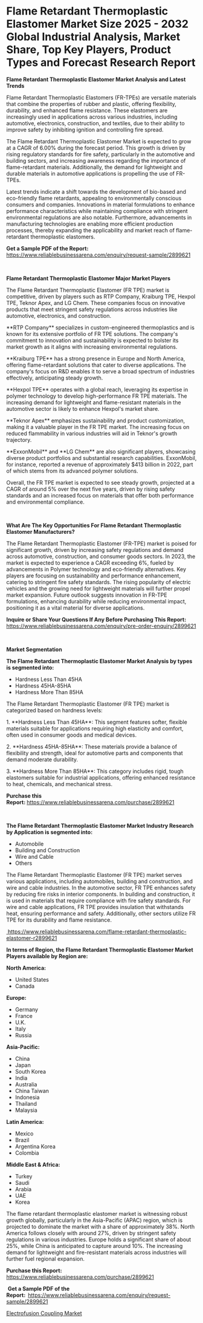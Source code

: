 <p><h1>Flame Retardant Thermoplastic Elastomer Market Size 2025 - 2032 Global Industrial Analysis, Market Share, Top Key Players, Product Types and Forecast Research Report</h1></p><p><strong>Flame Retardant Thermoplastic Elastomer Market Analysis and Latest Trends</strong></p>
<p><p>Flame Retardant Thermoplastic Elastomers (FR-TPEs) are versatile materials that combine the properties of rubber and plastic, offering flexibility, durability, and enhanced flame resistance. These elastomers are increasingly used in applications across various industries, including automotive, electronics, construction, and textiles, due to their ability to improve safety by inhibiting ignition and controlling fire spread.</p><p>The Flame Retardant Thermoplastic Elastomer Market is expected to grow at a CAGR of 6.00% during the forecast period. This growth is driven by rising regulatory standards for fire safety, particularly in the automotive and building sectors, and increasing awareness regarding the importance of flame-retardant materials. Additionally, the demand for lightweight and durable materials in automotive applications is propelling the use of FR-TPEs.</p><p>Latest trends indicate a shift towards the development of bio-based and eco-friendly flame retardants, appealing to environmentally conscious consumers and companies. Innovations in material formulations to enhance performance characteristics while maintaining compliance with stringent environmental regulations are also notable. Furthermore, advancements in manufacturing technologies are enabling more efficient production processes, thereby expanding the applicability and market reach of flame-retardant thermoplastic elastomers.</p></p>
<p><strong>Get a Sample PDF of the Report:&nbsp;</strong> <a href="https://www.reliablebusinessarena.com/enquiry/request-sample/2899621?utm_campaign=2116&utm_medium=2&utm_source=Github&utm_content=ia&utm_term=16032025&utm_id=flame-retardant-thermoplastic-elastomer">https://www.reliablebusinessarena.com/enquiry/request-sample/2899621</a></p>
<p>&nbsp;</p>
<p><strong>Flame Retardant Thermoplastic Elastomer Major Market Players</strong></p>
<p><p>The Flame Retardant Thermoplastic Elastomer (FR TPE) market is competitive, driven by players such as RTP Company, Kraiburg TPE, Hexpol TPE, Teknor Apex, and LG Chem. These companies focus on innovative products that meet stringent safety regulations across industries like automotive, electronics, and construction.</p><p>**RTP Company** specializes in custom-engineered thermoplastics and is known for its extensive portfolio of FR TPE solutions. The company's commitment to innovation and sustainability is expected to bolster its market growth as it aligns with increasing environmental regulations. </p><p>**Kraiburg TPE** has a strong presence in Europe and North America, offering flame-retardant solutions that cater to diverse applications. The company's focus on R&D enables it to serve a broad spectrum of industries effectively, anticipating steady growth.</p><p>**Hexpol TPE** operates with a global reach, leveraging its expertise in polymer technology to develop high-performance FR TPE materials. The increasing demand for lightweight and flame-resistant materials in the automotive sector is likely to enhance Hexpol's market share.</p><p>**Teknor Apex** emphasizes sustainability and product customization, making it a valuable player in the FR TPE market. The increasing focus on reduced flammability in various industries will aid in Teknor's growth trajectory.</p><p>**ExxonMobil** and **LG Chem** are also significant players, showcasing diverse product portfolios and substantial research capabilities. ExxonMobil, for instance, reported a revenue of approximately $413 billion in 2022, part of which stems from its advanced polymer solutions.</p><p>Overall, the FR TPE market is expected to see steady growth, projected at a CAGR of around 5% over the next five years, driven by rising safety standards and an increased focus on materials that offer both performance and environmental compliance.</p></p>
<p>&nbsp;</p>
<p><strong>What Are The Key Opportunities For Flame Retardant Thermoplastic Elastomer Manufacturers?</strong></p>
<p><p>The Flame Retardant Thermoplastic Elastomer (FR-TPE) market is poised for significant growth, driven by increasing safety regulations and demand across automotive, construction, and consumer goods sectors. In 2023, the market is expected to experience a CAGR exceeding 6%, fueled by advancements in Polymer technology and eco-friendly alternatives. Key players are focusing on sustainability and performance enhancement, catering to stringent fire safety standards. The rising popularity of electric vehicles and the growing need for lightweight materials will further propel market expansion. Future outlook suggests innovation in FR-TPE formulations, enhancing durability while reducing environmental impact, positioning it as a vital material for diverse applications.</p></p>
<p><strong>Inquire or Share Your Questions If Any Before Purchasing This Report:</strong> <a href="https://www.reliablebusinessarena.com/enquiry/pre-order-enquiry/2899621?utm_campaign=2116&utm_medium=2&utm_source=Github&utm_content=ia&utm_term=16032025&utm_id=flame-retardant-thermoplastic-elastomer">https://www.reliablebusinessarena.com/enquiry/pre-order-enquiry/2899621</a></p>
<p>&nbsp;</p>
<p><strong>Market Segmentation</strong></p>
<p><strong>The Flame Retardant Thermoplastic Elastomer Market Analysis by types is segmented into:</strong></p>
<p><ul><li>Hardness Less Than 45HA</li><li>Hardness 45HA-85HA</li><li>Hardness More Than 85HA</li></ul></p>
<p><p>The Flame Retardant Thermoplastic Elastomer (FR TPE) market is categorized based on hardness levels: </p><p>1. **Hardness Less Than 45HA**: This segment features softer, flexible materials suitable for applications requiring high elasticity and comfort, often used in consumer goods and medical devices.</p><p>2. **Hardness 45HA-85HA**: These materials provide a balance of flexibility and strength, ideal for automotive parts and components that demand moderate durability.</p><p>3. **Hardness More Than 85HA**: This category includes rigid, tough elastomers suitable for industrial applications, offering enhanced resistance to heat, chemicals, and mechanical stress.</p></p>
<p><strong>Purchase this Report:&nbsp;</strong><a href="https://www.reliablebusinessarena.com/purchase/2899621?utm_campaign=2116&utm_medium=2&utm_source=Github&utm_content=ia&utm_term=16032025&utm_id=flame-retardant-thermoplastic-elastomer">https://www.reliablebusinessarena.com/purchase/2899621</a></p>
<p>&nbsp;</p>
<p><strong>The Flame Retardant Thermoplastic Elastomer Market Industry Research by Application is segmented into:</strong></p>
<p><ul><li>Automobile</li><li>Building and Construction</li><li>Wire and Cable</li><li>Others</li></ul></p>
<p><p>The Flame Retardant Thermoplastic Elastomer (FR TPE) market serves various applications, including automobiles, building and construction, and wire and cable industries. In the automotive sector, FR TPE enhances safety by reducing fire risks in interior components. In building and construction, it is used in materials that require compliance with fire safety standards. For wire and cable applications, FR TPE provides insulation that withstands heat, ensuring performance and safety. Additionally, other sectors utilize FR TPE for its durability and flame resistance.</p></p>
<p><a href="https://www.reliablebusinessarena.com/flame-retardant-thermoplastic-elastomer-r2899621?utm_campaign=2116&utm_medium=2&utm_source=Github&utm_content=ia&utm_term=16032025&utm_id=flame-retardant-thermoplastic-elastomer">&nbsp;https://www.reliablebusinessarena.com/flame-retardant-thermoplastic-elastomer-r2899621</a></p>
<p><strong>In terms of Region, the Flame Retardant Thermoplastic Elastomer Market Players available by Region are:</strong></p>
<p>
    <p> <strong> North America: </strong>
        <ul>
            <li>United States</li>
            <li>Canada</li>
        </ul>
        </p> 
    <p> <strong> Europe: </strong>
        <ul>
            <li>Germany</li>
            <li>France</li>
            <li>U.K.</li>
            <li>Italy</li>
            <li>Russia</li>
        </ul>
        </p> 
    <p> <strong> Asia-Pacific: </strong>
        <ul>
            <li>China</li>
            <li>Japan</li>
            <li>South Korea</li>
            <li>India</li>
            <li>Australia</li>
            <li>China Taiwan</li>
            <li>Indonesia</li>
            <li>Thailand</li>
            <li>Malaysia</li>
        </ul>
        </p> 
    <p> <strong> Latin America: </strong>
        <ul>
            <li>Mexico</li>
            <li>Brazil</li>
            <li>Argentina Korea</li>
            <li>Colombia</li>
        </ul>
        </p> 
    <p> <strong> Middle East & Africa: </strong>
        <ul>
            <li>Turkey</li>
            <li>Saudi</li>
            <li>Arabia</li>
            <li>UAE</li>
            <li>Korea</li>
        </ul>
    </p>
    </p>
<p><p>The flame retardant thermoplastic elastomer market is witnessing robust growth globally, particularly in the Asia-Pacific (APAC) region, which is projected to dominate the market with a share of approximately 38%. North America follows closely with around 27%, driven by stringent safety regulations in various industries. Europe holds a significant share of about 25%, while China is anticipated to capture around 10%. The increasing demand for lightweight and fire-resistant materials across industries will further fuel regional expansion.</p></p>
<p><strong>Purchase this Report: </strong><a href="https://www.reliablebusinessarena.com/purchase/2899621?utm_campaign=2116&utm_medium=2&utm_source=Github&utm_content=ia&utm_term=16032025&utm_id=flame-retardant-thermoplastic-elastomer">https://www.reliablebusinessarena.com/purchase/2899621</a></p>
<p>&nbsp;<strong>Get a Sample PDF of the Report:&nbsp;&nbsp;</strong><a href="https://www.reliablebusinessarena.com/enquiry/request-sample/2899621?utm_campaign=2116&utm_medium=2&utm_source=Github&utm_content=ia&utm_term=16032025&utm_id=flame-retardant-thermoplastic-elastomer">https://www.reliablebusinessarena.com/enquiry/request-sample/2899621</a></p>
<p><strong></strong></p>
<p><p><a href="https://github.com/luckyshygirl/Market-Research-Report-List-7/blob/main/electrofusion-coupling-market.md?utm_campaign=2116&utm_medium=2&utm_source=Github&utm_content=ia&utm_term=16032025&utm_id=flame-retardant-thermoplastic-elastomer">Electrofusion Coupling Market</a></p></p>